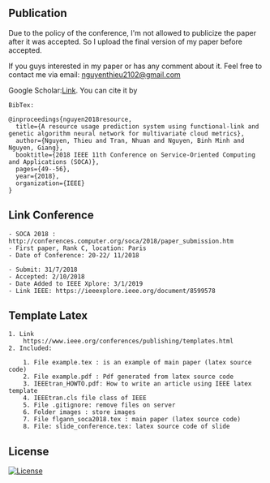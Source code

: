 ## Publication
Due to the policy of the conference, I'm not allowed to publicize the paper after it was accepted. So I upload the final version of my paper before accepted.

If you guys interested in my paper or has any comment about it. Feel free to contact me via email: nguyenthieu2102@gmail.com

Google Scholar:[Link](https://scholar.google.com/scholar?hl=vi&as_sdt=0%2C5&q=A+resource+usage+prediction+system+using+functional-link+and+genetic+algorithm+neural+network+for+multivariate+cloud+metrics&btnG=). You can cite it by
```code 
BibTex:

@inproceedings{nguyen2018resource,
  title={A resource usage prediction system using functional-link and genetic algorithm neural network for multivariate cloud metrics},
  author={Nguyen, Thieu and Tran, Nhuan and Nguyen, Binh Minh and Nguyen, Giang},
  booktitle={2018 IEEE 11th Conference on Service-Oriented Computing and Applications (SOCA)},
  pages={49--56},
  year={2018},
  organization={IEEE}
}

``` 


## Link Conference 
```code
- SOCA 2018 : http://conferences.computer.org/soca/2018/paper_submission.htm
- First paper, Rank C, location: Paris
- Date of Conference: 20-22/ 11/2018

- Submit: 31/7/2018 
- Accepted: 2/10/2018
- Date Added to IEEE Xplore: 3/1/2019
- Link IEEE: https://ieeexplore.ieee.org/document/8599578
```


## Template Latex
```code 
1. Link 
	https://www.ieee.org/conferences/publishing/templates.html
2. Included:

	1. File example.tex : is an example of main paper (latex source code)
	2. File example.pdf : Pdf generated from latex source code 
	3. IEEEtran_HOWTO.pdf: How to write an article using IEEE latex template
	4. IEEEtran.cls file class of IEEE 
	5. File .gitignore: remove files on server
	6. Folder images : store images
	7. File flgann_soca2018.tex : main paper (latex source code)
	8. File: slide_conference.tex: latex source code of slide
```


 
## License

[![License](https://img.shields.io/badge/License-Apache%202.0-blue.svg)](https://opensource.org/licenses/Apache-2.0)
  
  






